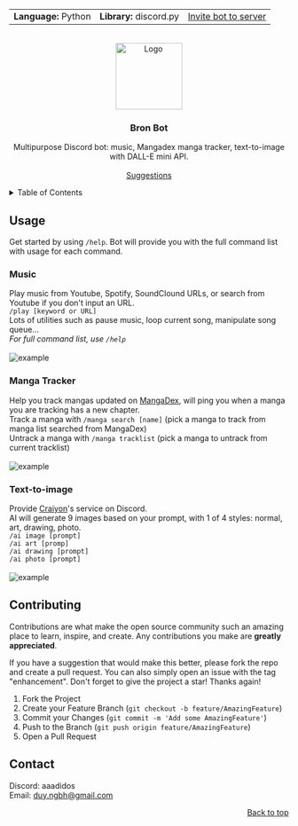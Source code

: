<!-- Improved compatibility of back to top link: See: https://github.com/othneildrew/Best-README-Template/pull/73 -->
  <a name="readme-top"></a>

<table style="width:100%" align="center">
  <tr>
    <td><strong>Language:</strong> Python</td>
    <td><strong>Library:</strong> discord.py</td>
    <td><a href="https://discord.com/api/oauth2/authorize?client_id=1022172313115955276&permissions=1238293802054&scope=bot">Invite bot to server</a></td>
  </tr>
</table>

<!-- PROJECT LOGO -->
<br />
<div align="center">
  <a>
    <img src="https://cdn.discordapp.com/avatars/1026426435063271444/34747940381d7cbe259c06bc984e3cc4.png" alt="Logo" width="120" height="120">
  </a>

<h3 align="center">Bron Bot</h3>

  <p align="center">
    Multipurpose Discord bot: music, Mangadex manga tracker, text-to-image with DALL-E mini API.
    <br />
    <br />
    <a href="https://github.com/duy150205/Bron/issues">Suggestions</a>
  </p>
</div>



<!-- TABLE OF CONTENTS -->
<details>
  <summary>Table of Contents</summary>
  <ol>
    <li><a href="#usage">Usage</a></li>
    <li><a href="#contact">Contact</a></li>
    <li><a href="#acknowledgments">Acknowledgments</a></li>
  </ol>
</details>



<!-- ABOUT THE PROJECT -->
## Usage
Get started by using ```/help```. Bot will provide you with the full command list with usage for each command.

### Music

Play music from Youtube, Spotify, SoundClound URLs, or search from Youtube if you don't input an URL.<br>
```/play [keyword or URL]```<br>
Lots of utilities such as pause music, loop current song, manipulate song queue...<br>
_For full command list, use ```/help```_<br>
<br>
<img src='https://i.imgur.com/6yYkFzS.png' alt='example'>
<br>

### Manga Tracker

Help you track mangas updated on [MangaDex](https://mangadex.org/), will ping you when a manga you are tracking has a new chapter.<br>
Track a manga with ```/manga search [name]``` (pick a manga to track from manga list searched from MangaDex)<br>
Untrack a manga with ```/manga tracklist``` (pick a manga to untrack from current tracklist)<br>
<br>
<img src='https://i.imgur.com/ZqSNEgC.png' alt='example'>
<br>


### Text-to-image

Provide [Craiyon](https://www.craiyon.com/)'s service on Discord. <br>
AI will generate 9 images based on your prompt, with 1 of 4 styles: normal, art, drawing, photo. <br>
```/ai image [prompt]```<br>
```/ai art [promp]```<br>
```/ai drawing [prompt]```<br>
```/ai photo [prompt]```<br>
<br>
<img src='https://i.imgur.com/hQ2KUZ5.png' alt='example'>
<br>


<!-- CONTRIBUTING -->
## Contributing

Contributions are what make the open source community such an amazing place to learn, inspire, and create. Any contributions you make are **greatly appreciated**.

If you have a suggestion that would make this better, please fork the repo and create a pull request. You can also simply open an issue with the tag "enhancement".
Don't forget to give the project a star! Thanks again!

1. Fork the Project
2. Create your Feature Branch (`git checkout -b feature/AmazingFeature`)
3. Commit your Changes (`git commit -m 'Add some AmazingFeature'`)
4. Push to the Branch (`git push origin feature/AmazingFeature`)
5. Open a Pull Request




<!-- CONTACT -->
## Contact

Discord: aaadidos <br>
Email: duy.ngbh@gmail.com<br>


<p align="right"><a href="#readme-top">Back to top</a></p>



<!-- MARKDOWN LINKS & IMAGES -->
<!-- https://www.markdownguide.org/basic-syntax/#reference-style-links -->
